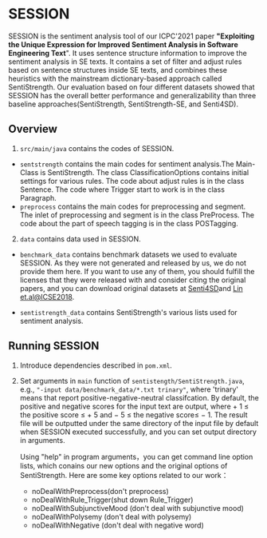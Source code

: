 # SESSION
SESSION is the sentiment analysis tool of our ICPC'2021 paper **"Exploiting the Unique Expression for Improved Sentiment Analysis in Software Engineering Text**".
It uses sentence structure information to improve the sentiment analysis in SE texts. 
It contains a set of filter and adjust rules based on sentence structures inside SE texts, 
and combines these heuristics with the mainstream dictionary-based approach called SentiStrength. 
Our evaluation based on four different datasets showed that SESSION has the overall better performance 
and generalizability than three baseline approaches(SentiStrength, SentiStrength-SE, and Senti4SD). 

## Overview
1. ```src/main/java``` contains the codes of SESSION. 
  * ```sentstrength``` contains the main codes for sentiment analysis.The Main-Class is SentiStrength.
    The class ClassificationOptions contains initial settings for various rules. 
    The code about adjust rules is in the class Sentence.
    The code where Trigger start to work is in the class Paragraph.
  * ```preprocess``` contains the main codes for preprocessing and segment. 
    The inlet of preprocessing and segment is in the class PreProcess.
    The code about the part of speech tagging is in the class POSTagging.

  
2. ```data``` contains data used in SESSION.
  * ```benchmark_data``` contains benchmark datasets we used to evaluate SESSION. 
  As they were not generated and released by us, we do not provide them here. 
  If you want to use any of them, you should fulfill the licenses that they were released with and consider citing the original papers, and you can download original datasets at [Senti4SD](https://github.com/collab-uniba/Senti4SD)and [Lin et.al@ICSE2018](https://sentiment-se.github.io/replication.zip).

  * ```sentistrength_data```  contains SentiStrength's various lists used for sentiment analysis.


## Running SESSION
1. Introduce dependencies described in ```pom.xml```.
2. Set arguments in ```main``` function of ```sentistength/SentiStrength.java```, e.g., ```"-input data/benchmark_data/*.txt trinary"```, where 'trinary' means that report positive-negative-neutral classifcation.
    By default, the positive and negative scores for the input text are output, where + 1 ≤ the positive score ≤ + 5 and − 5 ≤ the negative score≤ − 1.
    The result file will be outputted under the same directory of the input file by default when SESSION executed successfully, and you can set output directory in arguments. 
  
    Using "help" in program arguments，you can get command line option lists, 
    which conains our new options and the original options of SentiStrength. 
    Here are some key options related to our work：
    * noDealWithPreprocess(don't preprocess)
    * noDealWithRule_Trigger(shut down Rule_Trigger)
    * noDealWithSubjunctiveMood (don't deal with subjunctive mood)
    * noDealWithPolysemy (don't deal with polysemy)
    * noDealWithNegative (don't deal with negative word)

